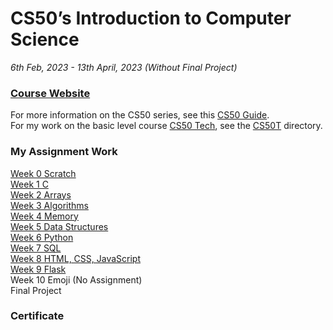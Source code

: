 # CS50’s Introduction to Computer Science 
*6th Feb, 2023 - 13th April, 2023 (Without Final Project)*

### [Course Website](https://cs50.harvard.edu/x/2023/)  
For more information on the CS50 series, see this [CS50 Guide](https://www.classcentral.com/report/harvard-cs50-guide/).  
For my work on the basic level course [CS50 Tech](https://cs50.harvard.edu/technology/2017/), see the [CS50T](CS50T) directory. 

### My Assignment Work

[Week 0 Scratch](Week0)  
[Week 1 C](Week1)  
[Week 2 Arrays](Week2)  
[Week 3 Algorithms](Week3)  
[Week 4 Memory](Week4)  
[Week 5 Data Structures](Week5)  
[Week 6 Python](Week6)  
[Week 7 SQL](Week7)  
[Week 8 HTML, CSS, JavaScript](Week8)  
[Week 9 Flask](Week9)  
Week 10 Emoji (No Assignment)  
Final Project

### Certificate
